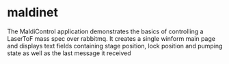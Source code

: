 # maldinet
The MaldiControl application demonstrates the basics of controlling a LaserToF mass spec over rabbitmq.
It creates a single winform main page and displays text fields containing stage position, lock position and 
pumping state as well as the last message it received
